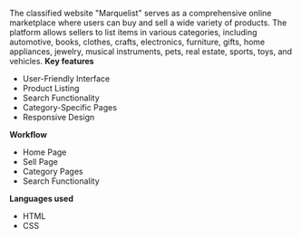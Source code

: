The classified website "Marquelist" serves as a comprehensive online marketplace where users can buy and sell a wide variety of products. The platform allows sellers to list items in various categories, including automotive, books, clothes, crafts, electronics, furniture, 
gifts, home appliances, jewelry, musical instruments, pets, real estate, sports, toys, and vehicles.
**Key features**
* User-Friendly Interface
* Product Listing
* Search Functionality
* Category-Specific Pages
* Responsive Design

**Workflow**
* Home Page
* Sell Page
* Category Pages
* Search Functionality

**Languages used**
* HTML
* CSS
